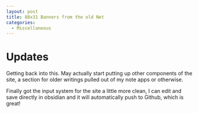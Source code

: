 ```yaml
---
layout: post
title: 88x31 Banners from the old Net
categories:
  - Miscellaneous
---
```


# Updates

Getting back into this. May actually start putting up other components of the site, a section for older writings pulled out of my note apps or otherwise.

Finally got the input system for the site a little more clean, I can edit and save directly in obsidian and it will automatically push to Github, which is great!